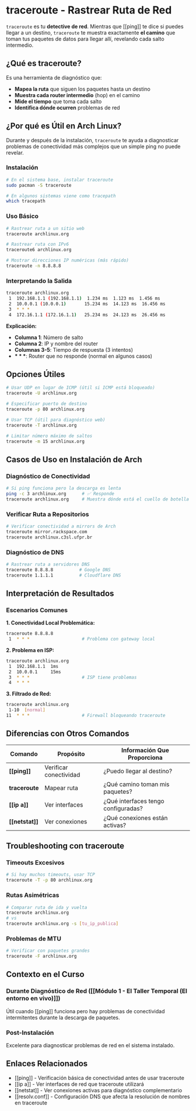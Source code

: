 # traceroute - Rastrear Ruta de Red

`traceroute` es tu **detective de red**. Mientras que [[ping]] te dice si puedes llegar a un destino, `traceroute` te muestra exactamente **el camino** que toman tus paquetes de datos para llegar allí, revelando cada salto intermedio.

## **¿Qué es traceroute?**

Es una herramienta de diagnóstico que:
- **Mapea la ruta** que siguen los paquetes hasta un destino
- **Muestra cada router intermedio** (hop) en el camino
- **Mide el tiempo** que toma cada salto
- **Identifica dónde ocurren** problemas de red

## **¿Por qué es Útil en Arch Linux?**

Durante y después de la instalación, `traceroute` te ayuda a diagnosticar problemas de conectividad más complejos que un simple ping no puede revelar.

### **Instalación**

```bash
# En el sistema base, instalar traceroute
sudo pacman -S traceroute

# En algunos sistemas viene como tracepath
which tracepath
```

### **Uso Básico**

```bash
# Rastrear ruta a un sitio web
traceroute archlinux.org

# Rastrear ruta con IPv6
traceroute6 archlinux.org

# Mostrar direcciones IP numéricas (más rápido)
traceroute -n 8.8.8.8
```

### **Interpretando la Salida**

```bash
traceroute archlinux.org
 1  192.168.1.1 (192.168.1.1)  1.234 ms  1.123 ms  1.456 ms
 2  10.0.0.1 (10.0.0.1)       15.234 ms  14.123 ms  16.456 ms
 3  * * *
 4  172.16.1.1 (172.16.1.1)   25.234 ms  24.123 ms  26.456 ms
```

**Explicación:**
- **Columna 1**: Número de salto
- **Columna 2**: IP y nombre del router
- **Columnas 3-5**: Tiempo de respuesta (3 intentos)
- **\* \* \***: Router que no responde (normal en algunos casos)

## **Opciones Útiles**

```bash
# Usar UDP en lugar de ICMP (útil si ICMP está bloqueado)
traceroute -U archlinux.org

# Especificar puerto de destino
traceroute -p 80 archlinux.org

# Usar TCP (útil para diagnóstico web)
traceroute -T archlinux.org

# Limitar número máximo de saltos
traceroute -m 15 archlinux.org
```

## **Casos de Uso en Instalación de Arch**

### **Diagnóstico de Conectividad**

```bash
# Si ping funciona pero la descarga es lenta
ping -c 3 archlinux.org      # ✅ Responde
traceroute archlinux.org     # Muestra dónde está el cuello de botella
```

### **Verificar Ruta a Repositorios**

```bash
# Verificar conectividad a mirrors de Arch
traceroute mirror.rackspace.com
traceroute archlinux.c3sl.ufpr.br
```

### **Diagnóstico de DNS**

```bash
# Rastrear ruta a servidores DNS
traceroute 8.8.8.8          # Google DNS
traceroute 1.1.1.1          # Cloudflare DNS
```

## **Interpretación de Resultados**

### **Escenarios Comunes**

**1. Conectividad Local Problemática:**
```bash
traceroute 8.8.8.8
 1  * * *                    # Problema con gateway local
```

**2. Problema en ISP:**
```bash
traceroute archlinux.org
 1  192.168.1.1  1ms
 2  10.0.0.1     15ms
 3  * * *                    # ISP tiene problemas
 4  * * *
```

**3. Filtrado de Red:**
```bash
traceroute archlinux.org
 1-10  [normal]
11  * * *                    # Firewall bloqueando traceroute
```

## **Diferencias con Otros Comandos**

| Comando | Propósito | Información Que Proporciona |
|---------|-----------|------------------------------|
| **[[ping]]** | Verificar conectividad | ¿Puedo llegar al destino? |
| **traceroute** | Mapear ruta | ¿Qué camino toman mis paquetes? |
| **[[ip a]]** | Ver interfaces | ¿Qué interfaces tengo configuradas? |
| **[[netstat]]** | Ver conexiones | ¿Qué conexiones están activas? |

## **Troubleshooting con traceroute**

### **Timeouts Excesivos**
```bash
# Si hay muchos timeouts, usar TCP
traceroute -T -p 80 archlinux.org
```

### **Rutas Asimétricas**
```bash
# Comparar ruta de ida y vuelta
traceroute archlinux.org
# vs
traceroute archlinux.org -s [tu_ip_publica]
```

### **Problemas de MTU**
```bash
# Verificar con paquetes grandes
traceroute -F archlinux.org
```

## **Contexto en el Curso**

### **Durante Diagnóstico de Red ([[Módulo 1 - El Taller Temporal (El entorno en vivo)]])**

Útil cuando [[ping]] funciona pero hay problemas de conectividad intermitentes durante la descarga de paquetes.

### **Post-Instalación**

Excelente para diagnosticar problemas de red en el sistema instalado.

## **Enlaces Relacionados**

- [[ping]] - Verificación básica de conectividad antes de usar traceroute
- [[ip a]] - Ver interfaces de red que traceroute utilizará
- [[netstat]] - Ver conexiones activas para diagnóstico complementario
- [[resolv.conf]] - Configuración DNS que afecta la resolución de nombres en traceroute